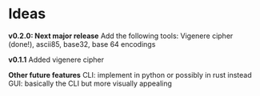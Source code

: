 # Ideas

**v0.2.0: Next major release**
Add the following tools:
Vigenere cipher (done!), ascii85, base32, base 64 encodings

**v0.1.1**
Added vigenere cipher

**Other future features**
CLI: implement in python or possibly in rust instead
GUI: basically the CLI but more visually appealing